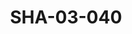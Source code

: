 ---
pid: SHA-03-040
title: SHA-03-040
language: en
collection: Sharhabil Ahmed
original_label: 
rights: Sharhabil Ahmed
location_of_original: Sharhabil Ahmed
photographer_or_studio: Tunisian Ministry of Information
scanned_from: photograph 18.1 by 23.9
_date: '1965'
location: Tunisia, Tunis
description: Sharhabil Ahmed and band
additional_notes: 
permission_display: 'yes'
on_server: 'no'
on_website: 'no'
permalink: /archive/en/sha-03-040.html
layout: photo-page
---
